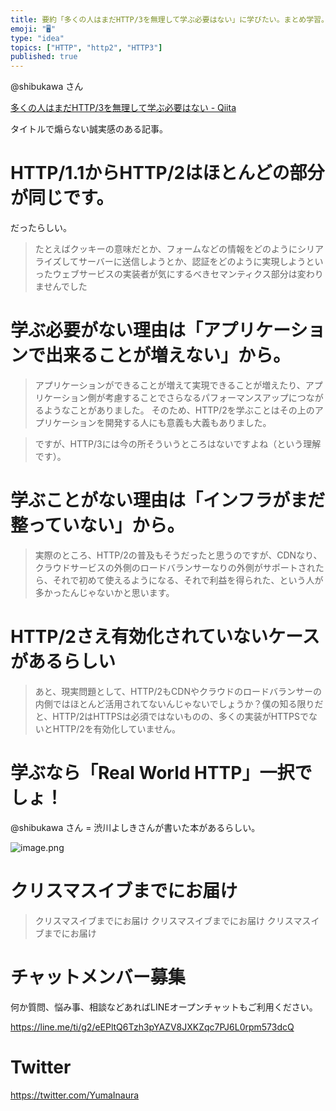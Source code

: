 ```yaml
---
title: 要約「多くの人はまだHTTP/3を無理して学ぶ必要はない」に学びたい。まとめ学習。
emoji: "🖥"
type: "idea"
topics: ["HTTP", "http2", "HTTP3"]
published: true
---
```



@shibukawa さん

[多くの人はまだHTTP/3を無理して学ぶ必要はない - Qiita](https://qiita.com/shibukawa/items/ac823b7e1c435eb1cadf)

タイトルで煽らない誠実感のある記事。

# HTTP/1.1からHTTP/2はほとんどの部分が同じです。

だったらしい。

>たとえばクッキーの意味だとか、フォームなどの情報をどのようにシリアライズしてサーバーに送信しようとか、認証をどのように実現しようといったウェブサービスの実装者が気にするべきセマンティクス部分は変わりませんでした

# 学ぶ必要がない理由は「アプリケーションで出来ることが増えない」から。

>アプリケーションができることが増えて実現できることが増えたり、アプリケーション側が考慮することでさらなるパフォーマンスアップにつながるようなことがありました。
>そのため、HTTP/2を学ぶことはその上のアプリケーションを開発する人にも意義も大義もありました。

>ですが、HTTP/3には今の所そういうところはないですよね（という理解です）。

# 学ぶことがない理由は「インフラがまだ整っていない」から。

>実際のところ、HTTP/2の普及もそうだったと思うのですが、CDNなり、クラウドサービスの外側のロードバランサーなりの外側がサポートされたら、それで初めて使えるようになる、それで利益を得られた、という人が多かったんじゃないかと思います。

# HTTP/2さえ有効化されていないケースがあるらしい

>あと、現実問題として、HTTP/2もCDNやクラウドのロードバランサーの内側ではほとんど活用されてないんじゃないでしょうか？僕の知る限りだと、HTTP/2はHTTPSは必須ではないものの、多くの実装がHTTPSでないとHTTP/2を有効化していません。

# 学ぶなら「Real World HTTP」一択でしょ！



@shibukawa さん = 渋川よしきさんが書いた本があるらしい。


![image.png](https://qiita-image-store.s3.amazonaws.com/0/89618/ea22ea92-60e9-12c1-1bf8-45cd9d086c20.png)

# クリスマスイブまでにお届け

>クリスマスイブまでにお届け
>クリスマスイブまでにお届け
>クリスマスイブまでにお届け








<!-- Update From Qiita API -->

# チャットメンバー募集


何か質問、悩み事、相談などあればLINEオープンチャットもご利用ください。

https://line.me/ti/g2/eEPltQ6Tzh3pYAZV8JXKZqc7PJ6L0rpm573dcQ





# Twitter


https://twitter.com/YumaInaura


<!-- Update From Qiita API -->


